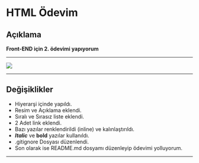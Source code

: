 # HTML Ödevim
## **Açıklama**
**Front-END için 2. ödevimi yapıyorum**

---
![](https://i.hizliresim.com/tvv2npr.png)

---
## **Değişiklikler**
* Hiyerarşi içinde yapıldı.
* Resim ve Açıklama eklendi.
* Sıralı ve Sırasız liste eklendi.
* 2 Adet link eklendi.
* Bazı yazılar renklendirildi (inline) ve kalınlaştırıldı.
* ***Italic*** ve **bold** yazılar kullanıldı.
* .gitignore Dosyası düzenlendi.
* Son olarak ise README.md dosyamı düzenleyip ödevimi yolluyorum.
---
